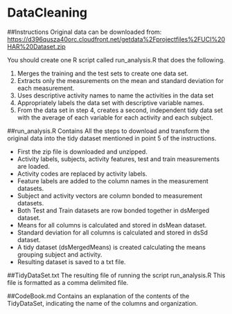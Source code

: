 # DataCleaning

##Instructions
Original data can be downloaded from:
https://d396qusza40orc.cloudfront.net/getdata%2Fprojectfiles%2FUCI%20HAR%20Dataset.zip

You should create one R script called run_analysis.R that does the following. 
1. Merges the training and the test sets to create one data set.
2. Extracts only the measurements on the mean and standard deviation for each measurement. 
3. Uses descriptive activity names to name the activities in the data set
4. Appropriately labels the data set with descriptive variable names. 
5. From the data set in step 4, creates a second, independent tidy data set with the 
   average of each variable for each activity and each subject.

##run_analysis.R
Contains All the steps to download and transform the original data into the tidy dataset 
mentioned in point 5 of the instructions.
- First the zip file is downloaded and unzipped.
- Activity labels, subjects, activity features, test and train measurements are loaded.
- Activity codes are replaced by activity labels.
- Feature labels are added to the column names in the measurement datasets.
- Subject and activity vectors are column bonded to measurement datasets.
- Both Test and Train datasets are row bonded together in dsMerged dataset.
- Means for all columns is calculated and stored in dsMean dataset.
- Standard deviation for all columns is calculated and stored in dsSd dataset.
- A tidy dataset (dsMergedMeans) is created calculating the means grouping subject and activity.
- Resulting dataset is saved to a txt file. 


##TidyDataSet.txt
The resulting file of running the script run_analysis.R
This file is formatted as a comma delimited file. 

##CodeBook.md
Contains an explanation of the contents of the TidyDataSet, indicating the name of the 
columns and organization.
